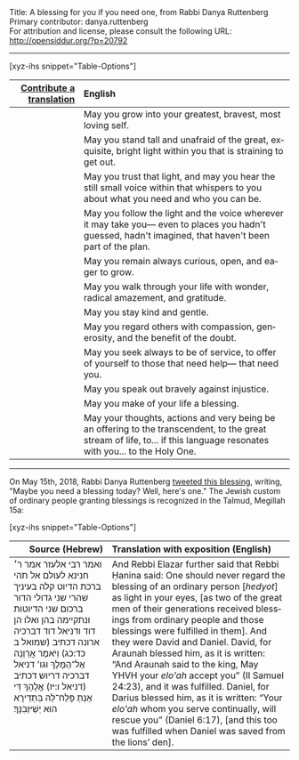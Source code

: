 <html>
<head></head>
<body>
Title: A blessing for you if you need one, from Rabbi Danya Ruttenberg<br />
Primary contributor: danya.ruttenberg<br />
For attribution and license, please consult the following URL: <a href="http://opensiddur.org/?p=20792">http://opensiddur.org/?p=20792</a>
<p />
<hr />

[xyz-ihs snippet="Table-Options"]<table style="margin-left: auto; margin-right: auto;" class="draggable">
<thead><tr><th id="x" style="text-align: right;"><a href="/translate/" target="_blank" rel="noopener">Contribute a translation</a></th><th style="text-align: left;">English</th></tr></thead>
<tbody>
<tr><td style="vertical-align:top;">
<div class="liturgy" lang="he">

</span></div></td>
 
<td style="vertical-align:top;">
<div class="english" lang="en">
May you grow 
into your greatest, 
bravest, 
most loving self.
</div></td></tr>


<tr><td style="vertical-align:top;">
<div class="liturgy" lang="he">

</span></div></td>
 
<td style="vertical-align:top;">
<div class="english" lang="en">
May you stand tall 
and unafraid 
of the great, 
exquisite, 
bright light 
within you 
that is straining to get out.
</div></td></tr>


<tr><td style="vertical-align:top;">
<div class="liturgy" lang="he">

</span></div></td>
 
<td style="vertical-align:top;">
<div class="english" lang="en">
May you trust that light, 
and may you hear 
the still small voice within 
that whispers to you 
about what you need 
and who you can be.
</div></td></tr>


<tr><td style="vertical-align:top;">
<div class="liturgy" lang="he">

</span></div></td>
 
<td style="vertical-align:top;">
<div class="english" lang="en">
May you follow the light and the voice 
wherever it may take you—
even to places you hadn't guessed, 
hadn't imagined, 
that haven't been part of the plan.
</div></td></tr>


<tr><td style="vertical-align:top;">
<div class="liturgy" lang="he">

</span></div></td>
 
<td style="vertical-align:top;">
<div class="english" lang="en">
May you remain always curious, 
open, 
and eager to grow.
</div></td></tr>


<tr><td style="vertical-align:top;">
<div class="liturgy" lang="he">

</span></div></td>
 
<td style="vertical-align:top;">
<div class="english" lang="en">
May you walk through your life 
with wonder, 
radical amazement, 
and gratitude.
</div></td></tr>


<tr><td style="vertical-align:top;">
<div class="liturgy" lang="he">

</span></div></td>
 
<td style="vertical-align:top;">
<div class="english" lang="en">
May you stay kind and gentle.
</div></td></tr>


<tr><td style="vertical-align:top;">
<div class="liturgy" lang="he">

</span></div></td>
 
<td style="vertical-align:top;">
<div class="english" lang="en">
May you regard others 
with compassion, 
generosity, 
and the benefit of the doubt.
</div></td></tr>


<tr><td style="vertical-align:top;">
<div class="liturgy" lang="he">

</span></div></td>
 
<td style="vertical-align:top;">
<div class="english" lang="en">
May you seek 
always 
to be of service, 
to offer of yourself 
to those that need help—
that need you.
</div></td></tr>


<tr><td style="vertical-align:top;">
<div class="liturgy" lang="he">

</span></div></td>
 
<td style="vertical-align:top;">
<div class="english" lang="en">
May you speak out 
bravely 
against injustice.
</div></td></tr>


<tr><td style="vertical-align:top;">
<div class="liturgy" lang="he">

</span></div></td>
 
<td style="vertical-align:top;">
<div class="english" lang="en">
May you make of your life a blessing.
</div></td></tr>


<tr><td style="vertical-align:top;">
<div class="liturgy" lang="he">

</span></div></td>
 
<td style="vertical-align:top;">
<div class="english" lang="en">
May your thoughts, 
actions 
and very being 
be an offering to the transcendent, 
to the great stream of life, 
to... if this language resonates with you... 
to the Holy One.
</div></td></tr>
</tbody></table>

<hr />

On May 15th, 2018, Rabbi Danya Ruttenberg <a href="https://twitter.com/TheRaDR/status/996062315916251138">tweeted this blessing</a>, writing, "Maybe you need a blessing today?  Well, here's one." The Jewish custom of ordinary people granting blessings is recognized in the Talmud, Megillah 15a:

[xyz-ihs snippet="Table-Options"]<table style="margin-left: auto; margin-right: auto;" class="draggable">
<thead><tr><th id="x" style="text-align: right;">Source (Hebrew)</th><th style="text-align: left;">Translation with exposition (English)</th></tr></thead>
<tbody>
<tr><td style="vertical-align:top;">
<div class="commentary" lang="he">
ואמר רבי אלעזר אמר ר׳ חנינא לעולם אל תהי ברכת הדיוט קלה בעיניך שהרי שני גדולי הדור ברכום שני הדיוטות ונתקיימה בהן ואלו הן דוד ודניאל דוד דברכיה ארונה דכתיב <span class="citation">(שמואל ב כד:כג)</span> וַיֹּאמֶר אֲרַוְנָה אֶל־הַמֶּלֶךְ וגו' דניאל דברכיה דריוש דכתיב <span class="citation">(דניאל ו:יז)</span> אֱלָהָךְ דִּי אַנְתְּ פָּלַח־לֵהּ בִּתְדִירָא הוּא יְשֵׁיזְבִנָּךְ׃
</span></div></td>
 
<td style="vertical-align:top;">
<div class="english" lang="en">
And Rebbi Elazar further said that Rebbi Ḥanina said: One should never regard the blessing of an ordinary person [<em>hedyot</em>] as light in your eyes, [as two of the great men of their generations received blessings from ordinary people and those blessings were fulfilled in them]. And they were David and Daniel. David, for Araunah blessed him, as it is written: “And Araunah said to the king, May YHVH your <em>elo'ah</em> accept you” (II Samuel 24:23), and it was fulfilled. Daniel, for Darius blessed him, as it is written: “Your <em>elo'ah</em> whom you serve continually, will rescue you” (Daniel 6:17), [and this too was fulfilled when Daniel was saved from the lions’ den].
</div></td></tr>
</tbody></table>
</body>
</html>